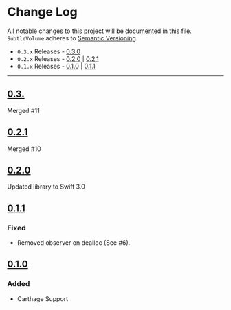 # Change Log
All notable changes to this project will be documented in this file.
`SubtleVolume` adheres to [Semantic Versioning](http://semver.org/).

- `0.3.x` Releases - [0.3.0](#030)  
- `0.2.x` Releases - [0.2.0](#020) | [0.2.1](#021)  
- `0.1.x` Releases - [0.1.0](#010) | [0.1.1](#011)  

---

## [0.3.](https://github.com/andreamazz/SubtleVolume/releases/tag/0.3.0)

Merged #11  

## [0.2.1](https://github.com/andreamazz/SubtleVolume/releases/tag/0.2.1)

Merged #10  

## [0.2.0](https://github.com/andreamazz/SubtleVolume/releases/tag/0.2.0)

Updated library to Swift 3.0

## [0.1.1](https://github.com/andreamazz/SubtleVolume/releases/tag/0.1.1)

### Fixed
- Removed observer on dealloc (See #6).

## [0.1.0](https://github.com/andreamazz/SubtleVolume/releases/tag/0.1.0)

### Added
- Carthage Support
